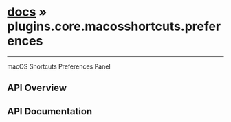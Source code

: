 # [docs](index.md) » plugins.core.macosshortcuts.preferences
---

macOS Shortcuts Preferences Panel

## API Overview

## API Documentation

